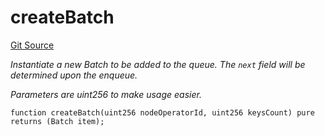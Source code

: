 # createBatch
[Git Source](https://github.com/lidofinance/community-staking-module/blob/d9f9dfd1023f7776110e7eb983ac3b5174e93893/src/lib/QueueLib.sol)

*Instantiate a new Batch to be added to the queue. The `next` field will be determined upon the enqueue.*

*Parameters are uint256 to make usage easier.*


```solidity
function createBatch(uint256 nodeOperatorId, uint256 keysCount) pure returns (Batch item);
```


